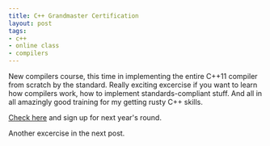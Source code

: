 ```yaml
--- 
title: C++ Grandmaster Certification
layout: post
tags:
- c++
- online class
- compilers
---
```

New compilers course, this time in implementing the entire C++11 compiler from scratch by the standard. Really exciting excercise if you want to learn how compilers work, how to implement standards-compliant stuff. And all in all amazingly good training for my getting rusty C++ skills.

[Check here](http://cppgm.org) and sign up for next year's round.

Another excercise in the next post.
